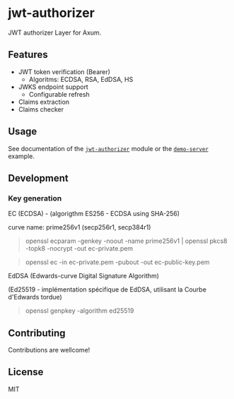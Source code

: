 # jwt-authorizer

JWT authorizer Layer for Axum.

## Features

- JWT token verification (Bearer)
    - Algoritms: ECDSA, RSA, EdDSA, HS
- JWKS endpoint support
    - Configurable refresh
- Claims extraction
- Claims checker

## Usage

See documentation of the [`jwt-authorizer`](./jwt-authorizer/docs/README.md) module or the [`demo-server`](./demo-server/) example.

## Development 

### Key generation 

EC (ECDSA) - (algorigthm ES256 - ECDSA using SHA-256)

curve name: prime256v1 (secp256r1, secp384r1)

> openssl ecparam -genkey -noout -name prime256v1 | openssl pkcs8 -topk8 -nocrypt -out ec-private.pem

> openssl ec -in ec-private.pem -pubout -out ec-public-key.pem

EdDSA (Edwards-curve Digital Signature Algorithm)

(Ed25519 - implémentation spécifique de EdDSA, utilisant la Courbe d'Edwards tordue)

> openssl genpkey -algorithm ed25519

## Contributing

Contributions are wellcome!

## License

MIT